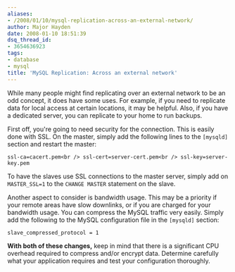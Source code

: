 ```yaml
---
aliases:
- /2008/01/10/mysql-replication-across-an-external-network/
author: Major Hayden
date: 2008-01-10 18:51:39
dsq_thread_id:
- 3654636923
tags:
- database
- mysql
title: 'MySQL Replication: Across an external network'
---
```


While many people might find replicating over an external network to be an odd concept, it does have some uses. For example, if you need to replicate data for local access at certain locations, it may be helpful. Also, if you have a dedicated server, you can replicate to your home to run backups.

First off, you're going to need security for the connection. This is easily done with SSL. On the master, simply add the following lines to the `[mysqld]` section and restart the master:

`ssl-ca=cacert.pem<br />
ssl-cert=server-cert.pem<br />
ssl-key=server-key.pem`

To have the slaves use SSL connections to the master server, simply add on `MASTER_SSL=1` to the `CHANGE MASTER` statement on the slave.

Another aspect to consider is bandwidth usage. This may be a priority if your remote areas have slow downlinks, or if you are charged for your bandwidth usage. You can compress the MySQL traffic very easily. Simply add the following to the MySQL configuration file in the `[mysqld]` section:

`slave_compressed_protocol = 1`

**With both of these changes,** keep in mind that there is a significant CPU overhead required to compress and/or encrypt data. Determine carefully what your application requires and test your configuration thoroughly.